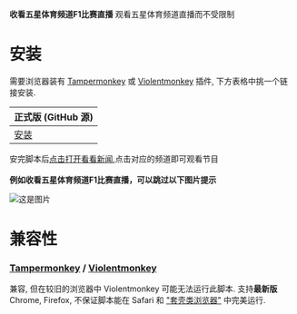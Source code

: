 **收看五星体育频道F1比赛直播**
观看五星体育频道直播而不受限制

# 安装
需要浏览器装有 [Tampermonkey](https://tampermonkey.net/) 或 [Violentmonkey](https://violentmonkey.github.io/) 插件, 下方表格中挑一个链接安装.

|正式版 (GitHub 源)                                                                           |
|---------------------------------------------------------------------------------------------|
| [安装](https://raw.githubusercontent.com/Popukok/smg_live/refs/heads/main/smg_fivestar.js)  |

安完脚本后[点击打开看看新闻](https://live.kankanews.com/huikan),点击对应的频道即可观看节目<br>
<br>
**例如收看五星体育频道F1比赛直播，可以跳过以下图片提示**

![这是图片](https://p.statickksmg.com/cont/2023/10/08/image_1696731269_qOxBpp34.jpg "")

# 兼容性
### [Tampermonkey](https://tampermonkey.net/) / [Violentmonkey](https://violentmonkey.github.io/)
兼容, 但在较旧的浏览器中 Violentmonkey 可能无法运行此脚本.
支持**最新版** Chrome, Firefox, 不保证脚本能在 Safari 和 ["套壳类浏览器"](https://www.jianshu.com/p/67d790a8f221) 中完美运行.

